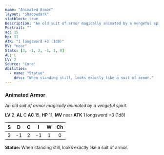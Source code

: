 ```yaml
---
name: "Animated Armor"
layout: "Shadowdark"
statblock: true
Description: "An old suit of armor magically animated by a vengeful spirit."
Portrait: ""
ac: 15
hp: 11
ATK: "1 longsword +3 (1d8)"
MV: "near"
Stats: [3, -1, 2, -1, 1, 0]
AL: C
LV: 2
Source: "Core"
Abilities:
  - name: "Statue"
    desc: "When standing still, looks exactly like a suit of armor."
---
```


### Animated Armor

_An old suit of armor magically animated by a vengeful spirit._

**LV** 2, **AL** C
**AC** 15, **HP** 11, **MV** near
**ATK** 1 longsword +3 (1d8)

|  S  |  D  |  C  |  I  |  W  |  Ch  |
|:---:|:---:|:---:|:---:|:---:|:----:|
| 3 | -1 | 2 | -1 | 1 | 0 |

**Statue:** When standing still, looks exactly like a suit of armor.

